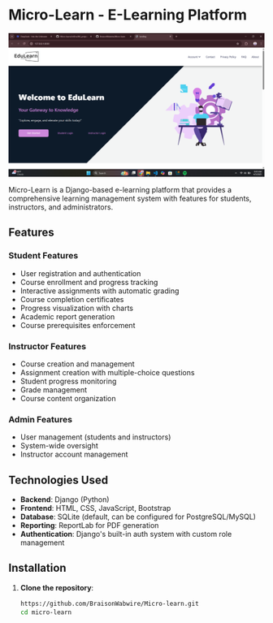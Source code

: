 # Micro-Learn - E-Learning Platform

![Micro-Learn landing page](virtEnv/ML_project/staticfiles/images/image.png)

Micro-Learn is a Django-based e-learning platform that provides a comprehensive learning management system with features for students, instructors, and administrators.

## Features

### Student Features
- User registration and authentication
- Course enrollment and progress tracking
- Interactive assignments with automatic grading
- Course completion certificates
- Progress visualization with charts
- Academic report generation
- Course prerequisites enforcement

### Instructor Features
- Course creation and management
- Assignment creation with multiple-choice questions
- Student progress monitoring
- Grade management
- Course content organization

### Admin Features
- User management (students and instructors)
- System-wide oversight
- Instructor account management

## Technologies Used

- **Backend**: Django (Python)
- **Frontend**: HTML, CSS, JavaScript, Bootstrap
- **Database**: SQLite (default, can be configured for PostgreSQL/MySQL)
- **Reporting**: ReportLab for PDF generation
- **Authentication**: Django's built-in auth system with custom role management

## Installation

1. **Clone the repository**:
   ```bash
   https://github.com/BraisonWabwire/Micro-learn.git
   cd micro-learn
